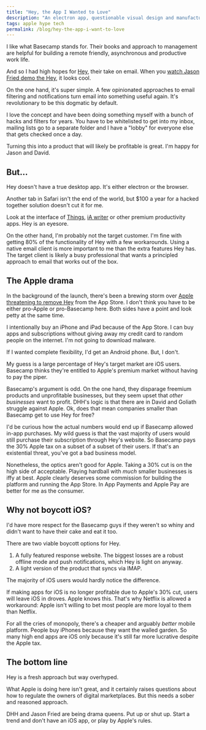 ```yaml
---
title: "Hey, the App I Wanted to Love"
description: "An electron app, questionable visual design and manufactured outrage. No thanks."
tags: apple hype tech
permalink: /blog/hey-the-app-i-want-to-love
---
```


I like what Basecamp stands for. Their books and approach to management are helpful for building a remote friendly, asynchronous and productive work life. 

And so I had high hopes for [Hey](https://hey.com), their take on email. When you [watch Jason Fried demo the Hey](https://www.youtube.com/watch?v=UCeYTysLyGI&app=desktop), it looks cool. 

On the one hand, it's super simple. A few opinionated approaches to email filtering and notifications turn email into something useful again. It's revolutionary to be this dogmatic by default. 

I love the concept and have been doing something myself with a bunch of hacks and filters for years. You have to be whitelisted to get into my inbox, mailing lists go to a separate folder and I have a "lobby" for everyone else that gets checked once a day. 

Turning this into a product that will likely be profitable is great. I'm happy for Jason and David. 

## But... 

Hey doesn't have a true desktop app. It's either electron or the browser. 

Another tab in Safari isn't the end of the world, but $100 a year for a hacked together solution doesn't cut it for me. 

Look at the interface of [Things](https://culturedcode.com/things/), [iA writer](https://ia.net) or other premium productivity apps. Hey is an eyesore. 

On the other hand, I'm probably not the target customer. I'm fine with getting 80% of the functionality of Hey with a few workarounds. Using a native email client is more important to me than the extra features Hey has. The target client is likely a busy professional that wants a principled approach to email that works out of the box. 

## The Apple drama 

In the background of the launch, there's been a brewing storm over [Apple threatening to remove Hey](https://twitter.com/dhh/status/1272968382329942017) from the App Store. I don't think you have to be either pro-Apple or pro-Basecamp here. Both sides have a point and look petty at the same time. 

I intentionally buy an iPhone and iPad because of the App Store. I can buy apps and subscriptions without giving away my credit card to random people on the internet. I'm not going to download malware. 

If I wanted complete flexibility, I'd get an Android phone. But, I don't. 

My guess is a large percentage of Hey's target market are iOS users. Basecamp thinks they're entitled to Apple's premium market without having to pay the piper. 

Basecamp's argument is odd. On the one hand, they disparage freemium products and unprofitable businesses, but they seem upset that *other businesses* want to profit. DHH's logic is that there are in David and Goliath struggle against Apple. Ok, does that mean companies smaller than Basecamp get to use Hey for free? 

I'd be curious how the actual numbers would end up if Basecamp allowed in-app purchases. My wild guess is that the vast majority of users would still purchase their subscription through Hey's website. So Basecamp pays the 30% Apple tax on a subset of a subset of their users. If that's an existential threat, you've got a bad business model. 

Nonetheless, the optics aren't good for Apple. Taking a 30% cut is on the high side of acceptable. Playing hardball with *much* smaller businesses is iffy at best. Apple clearly deserves some commission for building the platform and running the App Store. In App Payments and Apple Pay are better for me as the consumer. 

## Why not boycott <span style="text-transform: lowercase;">i</span>OS? 

I'd have more respect for the Basecamp guys if they weren't so whiny and didn't want to have their cake and eat it too. 

There are two viable boycott options for Hey. 
1. A fully featured response website. The biggest losses are a robust offline mode and push notifications, which Hey is light on anyway. 
2. A light version of the product that syncs via IMAP.

The majority of iOS users would hardly notice the difference. 

If making apps for iOS is no longer profitable due to Apple's 30% cut, users will leave iOS in droves. Apple knows this. That's why Netflix is allowed a workaround: Apple isn't willing to bet most people are more loyal to them than Netflix. 

For all the cries of monopoly, there's a cheaper and arguably *better* mobile platform. People buy iPhones because they want the walled garden. So many high end apps are iOS only because it's still far more lucrative despite the Apple tax. 

## The bottom line 

Hey is a fresh approach but way overhyped. 

What Apple is doing here isn't great, and it certainly raises questions about how to regulate the owners of digital marketplaces. But this needs a sober and reasoned approach.  

DHH and Jason Fried are being drama queens. Put up or shut up. Start a trend and don't have an iOS app, or play by Apple's rules. 
